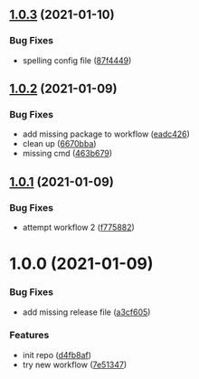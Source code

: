 ## [1.0.3](https://github.com/gauthierrodaro/tailwind-config/compare/v1.0.2...v1.0.3) (2021-01-10)


### Bug Fixes

* spelling config file ([87f4449](https://github.com/gauthierrodaro/tailwind-config/commit/87f444967cfc769a6f10431d8286949867920410))

## [1.0.2](https://github.com/gauthierrodaro/tailwind-config/compare/v1.0.1...v1.0.2) (2021-01-09)


### Bug Fixes

* add missing package to workflow ([eadc426](https://github.com/gauthierrodaro/tailwind-config/commit/eadc426355080454c245060358e4a0892810dc8a))
* clean up ([6670bba](https://github.com/gauthierrodaro/tailwind-config/commit/6670bba62d886e41529f606eab84ae6db599c2a3))
* missing cmd ([463b679](https://github.com/gauthierrodaro/tailwind-config/commit/463b67978276359f6c06f5807155de4faa71764d))

## [1.0.1](https://github.com/gauthierrodaro/tailwind-config/compare/v1.0.0...v1.0.1) (2021-01-09)


### Bug Fixes

* attempt workflow 2 ([f775882](https://github.com/gauthierrodaro/tailwind-config/commit/f775882079830ca3691bcefd81bb2d1190682a37))

# 1.0.0 (2021-01-09)


### Bug Fixes

* add missing release file ([a3cf605](https://github.com/gauthierrodaro/tailwind-config/commit/a3cf6057c50fda3ecf89ba586b134e6975a7969b))


### Features

* init repo ([d4fb8af](https://github.com/gauthierrodaro/tailwind-config/commit/d4fb8afa745e781e5a709b5716a79bc188204bd7))
* try new workflow ([7e51347](https://github.com/gauthierrodaro/tailwind-config/commit/7e51347972ba338823a101a8495313772c5e74c6))

